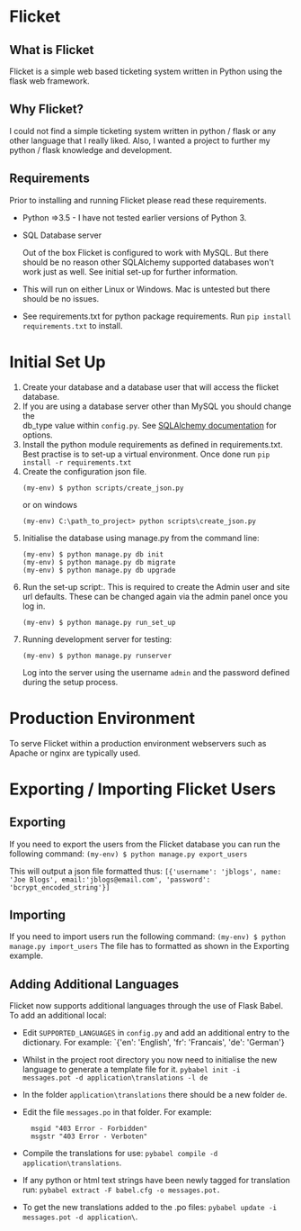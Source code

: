 # Flicket

## What is Flicket
Flicket is a simple web based ticketing system written in Python using the flask web framework.

## Why Flicket?
I could not find a simple ticketing system written in python / flask or any other language that I really liked.
Also, I wanted a project to further my python / flask knowledge and development. 

## Requirements
Prior to installing and running Flicket please read these requirements.
* Python =>3.5 - I have not tested earlier versions of Python 3.
* SQL Database server

     Out of the box Flicket is configured to work with MySQL. But there 
     should be no reason other SQLAlchemy supported databases won't work
     just as well. See initial set-up for further information.
  

* This will run on either Linux or Windows. Mac is untested but there should be no issues.

* See requirements.txt for python package requirements. Run `pip install requirements.txt` to install.


# Initial Set Up
1. Create your database and a database user that will access the flicket
database.
2. If you are using a database server other than MySQL you should change the  
db_type value within `config.py`. 
See [SQLAlchemy documentation](http://docs.sqlalchemy.org/en/latest/core/engines.html) 
for options.
3. Install the python module requirements as defined in requirements.txt. 
Best practise is to set-up a virtual environment. Once done run `pip install -r requirements.txt`
4. Create the configuration json file.
    ```
    (my-env) $ python scripts/create_json.py
    ```
    or on windows
    ```
    (my-env) C:\path_to_project> python scripts\create_json.py
    ```
4. Initialise the database using manage.py from the command line:
    ```
    (my-env) $ python manage.py db init
    (my-env) $ python manage.py db migrate
    (my-env) $ python manage.py db upgrade
    ```
5. Run the set-up script:. This is required to create the Admin user and site url defaults.
   These can be changed again via the admin panel once you log in.
    ```
    (my-env) $ python manage.py run_set_up
    ```
5. Running development server for testing:
    ```
    (my-env) $ python manage.py runserver
    ```
    Log into the server using the username `admin` and the password
    defined during the setup process.
    
# Production Environment

To serve Flicket within a production environment webservers such as Apache
or nginx are typically used.

# Exporting / Importing Flicket Users
## Exporting
If you need to export the users from the Flicket database you can run the following command:
    ```
    (my-env) $ python manage.py export_users
    ```
    
This will output a json file formatted thus:
    ```
    [{'username': 'jblogs', name: 'Joe Blogs', email:'jblogs@email.com', 'password': 'bcrypt_encoded_string'}]
    ```
## Importing
If you need to import users run the following command:
    ```
    (my-env) $ python manage.py import_users
    ```
The file has to formatted as shown in the Exporting example.

## Adding Additional Languages

Flicket now supports additional languages through the use of Flask Babel.
To add an additional local:

* Edit `SUPPORTED_LANGUAGES` in `config.py` and add an additional entry
to the dictionary. For example: `{'en': 'English', 'fr': 'Francais', 'de': 'German'}

*  Whilst in the project root directory you now need to initialise
the new language to generate a template file for it. `pybabel init -i messages.pot -d application\translations -l de`

* In the folder `application\translations` there should be a new folder `de`.

* Edit the file `messages.po` in that folder. For example:

        msgid "403 Error - Forbidden"
        msgstr "403 Error - Verboten"

* Compile the translations for use: `pybabel compile -d application\translations`.

* If any python or html text strings have been newly tagged for
translation run: `pybabel extract -F babel.cfg -o messages.pot.`

* To get the new translations added to the .po files:
    `pybabel update -i messages.pot -d application\`.
